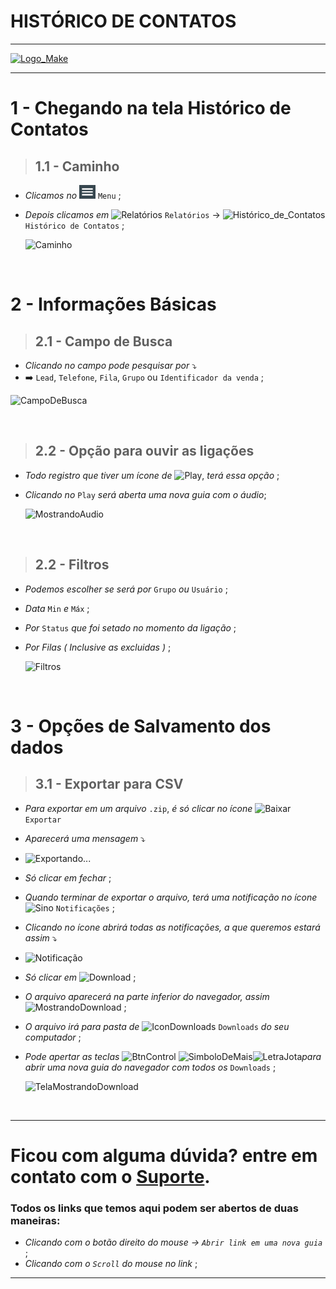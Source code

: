 # HISTÓRICO DE CONTATOS

---

[![Logo_Make](imgpadrao/make.png)](https://www.makesystem.com.br/)

---

# 1 - Chegando na tela Histórico de Contatos
>## __1.1 - Caminho__
* _Clicamos no_ ![menu()](imgpadrao/menu.png) `Menu` ;
* _Depois clicamos em_  ![Relatórios](imgpadrao/relatórios.png) `Relatórios` -> ![Histórico_de_Contatos](imgpadrao/HistoricoDeContatos.png) `Histórico de Contatos` ;
  
  ![Caminho](tela_historico_de_contato/caminho.gif)

<br />

# 2 - Informações Básicas
>## __2.1 - Campo de Busca__
* _Clicando no campo pode pesquisar por_ ⤵️
*  ➡️ `Lead`, `Telefone`, `Fila`, `Grupo` ou `Identificador da venda` ;

  ![CampoDeBusca](tela_historico_de_contato/campo_de_pesquisa.png)

<br />

>## __2.2 - Opção para ouvir as ligações__
* _Todo registro que tiver um ícone de_ ![Play](tela_historico_de_contato/play.png), _terá essa opção_ ;
* _Clicando no_ `Play` _será aberta uma nova guia com o áudio_;
  
  ![MostrandoAudio](tela_historico_de_contato/mostrando_audio.gif)

<br />

>## __2.2 - Filtros__
* _Podemos escolher se será por_ `Grupo` _ou_ `Usuário` ;
* _Data_ `Min` _e_ `Máx` ;
* _Por_ `Status` _que foi setado no momento da ligação_ ;
* _Por Filas ( Inclusive as excluidas )_ ;
  
  ![Filtros](tela_historico_de_contato/filtros.gif)

<br />

# 3 - Opções de Salvamento dos dados
>## __3.1 - Exportar para CSV__
*  _Para exportar em um arquivo_ `.zip`, _é só clicar no ícone_ ![Baixar](/imgpadrao/baixar.png) `Exportar`
*  _Aparecerá uma mensagem_ ⤵️
*  ![Exportando...](tela_historico_de_contato/exportando.png)
*  _Só clicar em fechar_ ;
*  _Quando terminar de exportar o arquivo, terá uma notificação no ícone_ ![Sino](imgpadrao/sino.png) `Notificações` ;
*  _Clicando no ícone abrirá todas as notificações, a que queremos estará assim_ ⤵️
*  ![Notificação](tela_historico_de_contato/notificação.png)
*  _Só clicar em_ ![Download](tela_historico_de_contato/download.png) ;
* _O arquivo aparecerá na parte inferior do navegador, assim_ ![MostrandoDownload](tela_historico_de_contato/mostrando_download.gif) ;
* _O arquivo irá para pasta de_ ![IconDownloads](/tela_relatorio_de_pontos/IconDownload.png) `Downloads` _do seu computador_ ;
* _Pode apertar as teclas_ ![BtnControl](tela_relatorio_de_pontos/btnCtrl.png) ![SimboloDeMais](tela_relatorio_de_pontos/+.png)![LetraJota](tela_relatorio_de_pontos/letraJ2.png)_para abrir uma nova guia do navegador com todos os_ `Downloads` ;
  
  ![TelaMostrandoDownload](tela_historico_de_contato/mostrando_download_na_tela.gif)

  <br />

---

# Ficou com alguma dúvida? entre em contato com o [Suporte](http://api.whatsapp.com/send?1=pt_BR&phone=555130661344).

### Todos os links que temos aqui podem ser abertos de duas maneiras:
* _Clicando com o botão direito do mouse -> `Abrir link em uma nova guia`_ ;
* _Clicando com o `Scroll` do mouse no link_ ;

---
